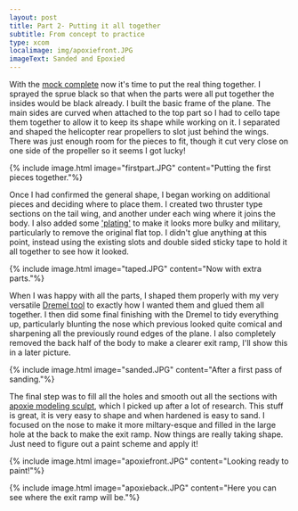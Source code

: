 ```yaml
---
layout: post
title: Part 2- Putting it all together
subtitle: From concept to practice
type: xcom
localimage: img/apoxiefront.JPG
imageText: Sanded and Epoxied
---
```


With the [mock complete](http://whilegaming.github.io/2016-11-20-BirdPlane) now it's time to put the real thing together. I
sprayed the sprue black so that when the parts were all put together the insides would be black already. I built the basic frame of the plane. The main sides are curved when attached to the top part so I had to cello tape them together to allow it to keep its shape while working on it. I separated and shaped the helicopter rear propellers to slot just behind the wings. There was just enough room for the pieces to fit, though it cut very close on one side of the propeller so it seems I got lucky!

{% include image.html image="firstpart.JPG" content="Putting the first pieces together."%}

Once I had confirmed the general shape, I began working on additional pieces and deciding where to place them. I created two thruster type sections on the tail wing, and another under each wing where it joins the body. I also added some ['plating'](https://en.m.wikipedia.org/wiki/Vehicle_armour) to make it looks more bulky and military, particularly to remove the original flat top. I didn't glue anything at this point, instead using the existing slots and double sided sticky tape to hold it all together to see
how it looked.

{% include image.html image="taped.JPG" content="Now with extra parts."%}

When I was happy with all the parts, I shaped them properly with my very versatile [Dremel tool](https://www.dremel.com/en_US/products/-/show-product/tools/3000-variable-speed-rotary-tool) to exactly how I wanted them and glued them all together. I then did some final finishing with the Dremel to tidy everything up, particularly blunting the nose which previous looked quite comical and sharpening all the previously round edges of the plane. I also completely removed the back half of the body to make a clearer exit ramp, I'll show this in a later picture.

{% include image.html image="sanded.JPG" content="After a first pass of sanding."%}

The final step was to fill all the holes and smooth out all the sections with [apoxie modeling sculpt](https://www.avesstudio.com/apoxie/apoxie-sculpt), which I picked up after a lot of research. This stuff is great, it is very easy to shape and when hardened is easy to sand. I focused on the nose to make it more miltary-esque and filled in the large hole at the back to make the exit ramp. Now things are really taking shape. Just need to figure out a paint scheme and apply it!

{% include image.html image="apoxiefront.JPG" content="Looking ready to paint!"%}

{% include image.html image="apoxieback.JPG" content="Here you can see where the exit ramp will be."%}

